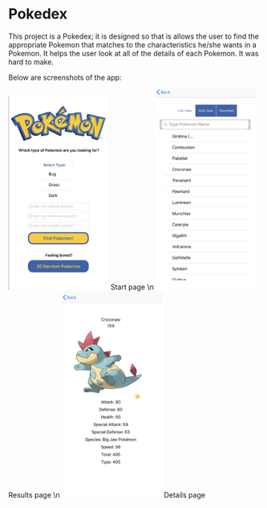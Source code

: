 # Pokedex

This project is a Pokedex; it is designed so that is allows the user to find the appropriate Pokemon that matches to the characteristics he/she wants in a Pokemon. It helps the user look at all of the details of each Pokemon. It was hard to make.

Below are screenshots of the app:

<img src="/screenshot1.png?raw=true"  width="200" >
Start page
\n

<img src="/screenshot2.png?raw=true"  width="200" >
Results page
\n

<img src="/screenshot3.png?raw=true"  width="200" >
Details page

